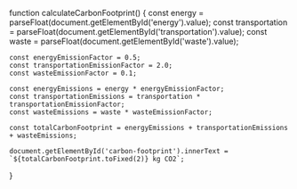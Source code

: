 function calculateCarbonFootprint() {
    const energy = parseFloat(document.getElementById('energy').value);
    const transportation = parseFloat(document.getElementById('transportation').value);
    const waste = parseFloat(document.getElementById('waste').value);

    const energyEmissionFactor = 0.5;
    const transportationEmissionFactor = 2.0;
    const wasteEmissionFactor = 0.1;

    const energyEmissions = energy * energyEmissionFactor;
    const transportationEmissions = transportation * transportationEmissionFactor;
    const wasteEmissions = waste * wasteEmissionFactor;

    const totalCarbonFootprint = energyEmissions + transportationEmissions + wasteEmissions;

    document.getElementById('carbon-footprint').innerText = `${totalCarbonFootprint.toFixed(2)} kg CO2`;
}











  
